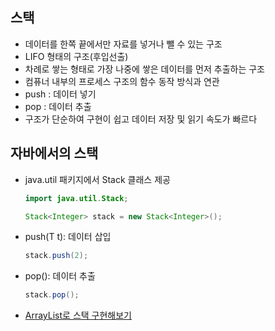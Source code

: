## 스택
- 데이터를 한쪽 끝에서만 자료를 넣거나 뺄 수 있는 구조
- LIFO 형태의 구조(후입선출)
- 차례로 쌓는 형태로 가장 나중에 쌓은 데이터를 먼저 추출하는 구조
- 컴퓨너 내부의 프로세스 구조의 함수 동작 방식과 연관
- push : 데이터 넣기
- pop : 데이터 추출
- 구조가 단순하여 구현이 쉽고 데이터 저장 및 읽기 속도가 빠르다

## 자바에서의 스택
- java.util 패키지에서 Stack 클래스 제공
	```java
	import java.util.Stack;

	Stack<Integer> stack = new Stack<Integer>();
	```
- push(T t): 데이터 삽입
	```java
	stack.push(2);
	```
- pop(): 데이터 추출
	```java
	stack.pop();
	```
- [ArrayList로 스택 구현해보기](./MyStack.java)
